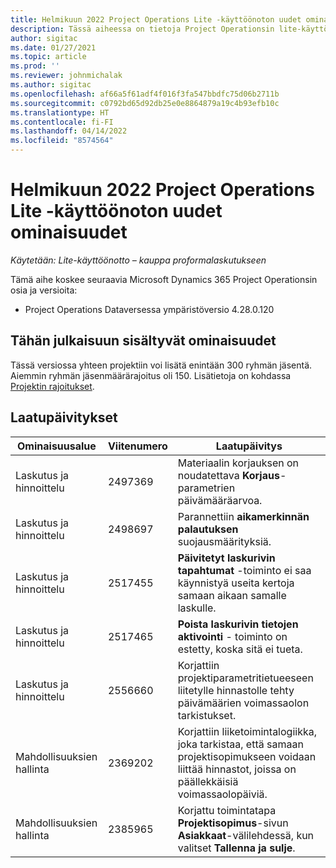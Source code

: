 ```yaml
---
title: Helmikuun 2022 Project Operations Lite -käyttöönoton uudet ominaisuudet
description: Tässä aiheessa on tietoja Project Operationsin lite-käyttöönoton helmikuussa 2022 julkaistussa versiossa saatavilla olevista laatupäivityksistä.
author: sigitac
ms.date: 01/27/2021
ms.topic: article
ms.prod: ''
ms.reviewer: johnmichalak
ms.author: sigitac
ms.openlocfilehash: af66a5f61adf4f016f3fa547bbdfc75d06b2711b
ms.sourcegitcommit: c0792bd65d92db25e0e8864879a19c4b93efb10c
ms.translationtype: HT
ms.contentlocale: fi-FI
ms.lasthandoff: 04/14/2022
ms.locfileid: "8574564"
---
```

# <a name="whats-new-february-2022---project-operations-lite-deployment"></a>Helmikuun 2022 Project Operations Lite -käyttöönoton uudet ominaisuudet

_Käytetään: Lite-käyttöönotto – kauppa proformalaskutukseen_

Tämä aihe koskee seuraavia Microsoft Dynamics 365 Project Operationsin osia ja versioita:

- Project Operations Dataversessa ympäristöversio 4.28.0.120

## <a name="features-included-in-this-release"></a>Tähän julkaisuun sisältyvät ominaisuudet

Tässä versiossa yhteen projektiin voi lisätä enintään 300 ryhmän jäsentä. Aiemmin ryhmän jäsenmäärärajoitus oli 150. Lisätietoja on kohdassa [Projektin rajoitukset](../../project-management/create-wbs.md#project-limitations).

## <a name="quality-updates"></a>Laatupäivitykset

| Ominaisuusalue | Viitenumero | Laatupäivitys |
| --- | --- | --- |
| Laskutus ja hinnoittelu | 2497369 | Materiaalin korjauksen on noudatettava **Korjaus**-parametrien päivämääräarvoa. |
| Laskutus ja hinnoittelu | 2498697 | Parannettiin **aikamerkinnän palautuksen** suojausmäärityksiä. |
| Laskutus ja hinnoittelu | 2517455 | **Päivitetyt laskurivin tapahtumat** -toiminto ei saa käynnistyä useita kertoja samaan aikaan samalle laskulle. |
| Laskutus ja hinnoittelu | 2517465 | **Poista laskurivin tietojen aktivointi** - toiminto on estetty, koska sitä ei tueta. |
| Laskutus ja hinnoittelu | 2556660 | Korjattiin projektiparametritietueeseen liitetylle hinnastolle tehty päivämäärien voimassaolon tarkistukset. |
|   Mahdollisuuksien hallinta | 2369202 | Korjattiin liiketoimintalogiikka, joka tarkistaa, että samaan projektisopimukseen voidaan liittää hinnastot, joissa on päällekkäisiä voimassaolopäiviä. |
|   Mahdollisuuksien hallinta | 2385965 | Korjattu toimintatapa **Projektisopimus**-sivun **Asiakkaat**-välilehdessä, kun valitset **Tallenna ja sulje**. |
